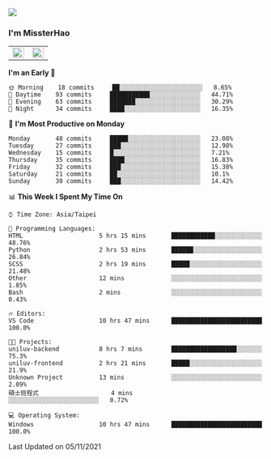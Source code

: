 ![](https://komarev.com/ghpvc/?username=MissterHao&color=ff69b4)

### I'm MissterHao


<!-- Readme stats -->
<!-- https://github.com/anuraghazra/github-readme-stats -->
<table>
<tr>
    <td valign="top" width="50%">
    <img src="https://github-readme-stats.vercel.app/api?username=MissterHao&hide_border=true&show_icons=true&locale=en" align="left" style="width: 100%" />
    </td>
    <td valign="top" width="50%">
    <img src="https://github-readme-stats.vercel.app/api/top-langs?username=MissterHao&hide_border=true&show_icons=true&locale=en&layout=compact" align="left" style="width: 100%" />
    </td>
</tr>
</table>  


<!--START_SECTION:waka-->
**I'm an Early 🐤** 

```text
🌞 Morning    18 commits     ██░░░░░░░░░░░░░░░░░░░░░░░   8.65% 
🌆 Daytime    93 commits     ███████████░░░░░░░░░░░░░░   44.71% 
🌃 Evening    63 commits     ███████░░░░░░░░░░░░░░░░░░   30.29% 
🌙 Night      34 commits     ████░░░░░░░░░░░░░░░░░░░░░   16.35%

```
📅 **I'm Most Productive on Monday** 

```text
Monday       48 commits     █████░░░░░░░░░░░░░░░░░░░░   23.08% 
Tuesday      27 commits     ███░░░░░░░░░░░░░░░░░░░░░░   12.98% 
Wednesday    15 commits     █░░░░░░░░░░░░░░░░░░░░░░░░   7.21% 
Thursday     35 commits     ████░░░░░░░░░░░░░░░░░░░░░   16.83% 
Friday       32 commits     ███░░░░░░░░░░░░░░░░░░░░░░   15.38% 
Saturday     21 commits     ██░░░░░░░░░░░░░░░░░░░░░░░   10.1% 
Sunday       30 commits     ███░░░░░░░░░░░░░░░░░░░░░░   14.42%

```


📊 **This Week I Spent My Time On** 

```text
⌚︎ Time Zone: Asia/Taipei

💬 Programming Languages: 
HTML                     5 hrs 15 mins       ████████████░░░░░░░░░░░░░   48.76% 
Python                   2 hrs 53 mins       ██████░░░░░░░░░░░░░░░░░░░   26.84% 
SCSS                     2 hrs 19 mins       █████░░░░░░░░░░░░░░░░░░░░   21.48% 
Other                    12 mins             ░░░░░░░░░░░░░░░░░░░░░░░░░   1.85% 
Bash                     2 mins              ░░░░░░░░░░░░░░░░░░░░░░░░░   0.43%

🔥 Editors: 
VS Code                  10 hrs 47 mins      █████████████████████████   100.0%

🐱‍💻 Projects: 
uniluv-backend           8 hrs 7 mins        ██████████████████░░░░░░░   75.3% 
uniluv-frontend          2 hrs 21 mins       █████░░░░░░░░░░░░░░░░░░░░   21.9% 
Unknown Project          13 mins             ░░░░░░░░░░░░░░░░░░░░░░░░░   2.09% 
碩士班程式                    4 mins              ░░░░░░░░░░░░░░░░░░░░░░░░░   0.72%

💻 Operating System: 
Windows                  10 hrs 47 mins      █████████████████████████   100.0%

```


 Last Updated on 05/11/2021
<!--END_SECTION:waka-->

<!--
**MissterHao/MissterHao** is a ✨ _special_ ✨ repository because its `README.md` (this file) appears on your GitHub profile.

Here are some ideas to get you started:

- 🔭 I’m currently working on ...
- 🌱 I’m currently learning ...
- 👯 I’m looking to collaborate on ...
- 🤔 I’m looking for help with ...
- 💬 Ask me about ...
- 📫 How to reach me: ...
- 😄 Pronouns: ...
- ⚡ Fun fact: ...
-->
